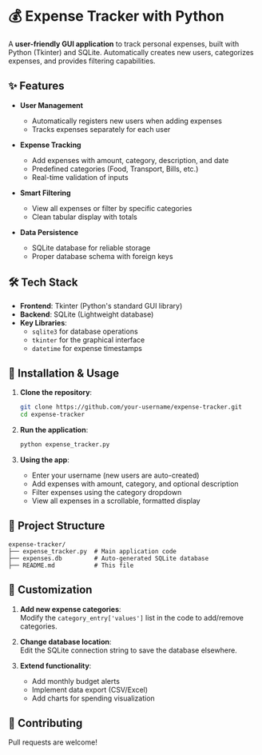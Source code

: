 # 💰 Expense Tracker with Python

A **user-friendly GUI application** to track personal expenses, built with Python (Tkinter) and SQLite. Automatically creates new users, categorizes expenses, and provides filtering capabilities.

## ✨ Features

- **User Management**  
  - Automatically registers new users when adding expenses  
  - Tracks expenses separately for each user  

- **Expense Tracking**  
  - Add expenses with amount, category, description, and date  
  - Predefined categories (Food, Transport, Bills, etc.)  
  - Real-time validation of inputs  

- **Smart Filtering**  
  - View all expenses or filter by specific categories  
  - Clean tabular display with totals  

- **Data Persistence**  
  - SQLite database for reliable storage  
  - Proper database schema with foreign keys  

## 🛠️ Tech Stack

- **Frontend**: Tkinter (Python's standard GUI library)  
- **Backend**: SQLite (Lightweight database)  
- **Key Libraries**:  
  - `sqlite3` for database operations  
  - `tkinter` for the graphical interface  
  - `datetime` for expense timestamps  

## 🚀 Installation & Usage

1. **Clone the repository**:
   ```bash
   git clone https://github.com/your-username/expense-tracker.git
   cd expense-tracker
   ```

2. **Run the application**:
   ```bash
   python expense_tracker.py
   ```

3. **Using the app**:
   - Enter your username (new users are auto-created)  
   - Add expenses with amount, category, and optional description  
   - Filter expenses using the category dropdown  
   - View all expenses in a scrollable, formatted display  

## 📂 Project Structure

```
expense-tracker/
├── expense_tracker.py  # Main application code
├── expenses.db         # Auto-generated SQLite database
├── README.md           # This file
```

## 🔧 Customization

1. **Add new expense categories**:  
   Modify the `category_entry['values']` list in the code to add/remove categories.

2. **Change database location**:  
   Edit the SQLite connection string to save the database elsewhere.

3. **Extend functionality**:  
   - Add monthly budget alerts  
   - Implement data export (CSV/Excel)  
   - Add charts for spending visualization  

## 🤝 Contributing

Pull requests are welcome! 
